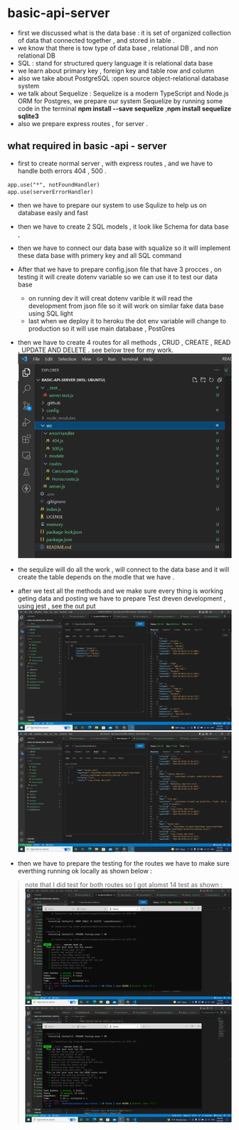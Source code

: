 # basic-api-server
* first we discussed what is the data base : it is set of organized collection of data that connected together , and stored in table .
* we know that there is tow type of data base , relational DB , and non relational DB 
* SQL : stand for structured query language it is relational  data base 
* we learn about primary key , foreign key and table row and column 
* also we take about PostgreSQL  :open source object-relational database system
*  we talk about Sequelize : Sequelize is a modern TypeScript and Node.js ORM for Postgres,
 we prepare our system Sequelize by running some code in the terminal **npm install --save sequelize** ,**npm install sequelize sqlite3** 
* also we prepare express routes , for server . 

## what required in basic -api - server

* first to create normal server , with express routes , and we have to handle both errors 404 , 500 .
```
app.use("*", notFoundHandler)
app.use(serverErrorHandler)
```

* then we have to prepare our system to use Squlize to help us on database easly and fast 
* then we have to create 2 SQL models , it look like Schema for data base , 
* then we have to connect our data base with squalize so it will implement these data base with primery key and all SQL command
* After that we have to prepare config.json file that have 3 procces , on testing it will create dotenv variable so we can use it to test our data base 
    * on running dev it will creat dotenv varible it will read the development from json file so it will work on similar fake data base using SQL light 
    * last when we deploy it to heroku the dot env variable will change to production so it will use main database , PostGres



* then we have to create 4 routes for all methods , CRUD , 
CREATE , READ , UPDATE AND DELETE . see below tree for my work.
![link](./src/image/Screenshot%20(192).png)

* the sequlize will do all the work , will connect to the data base and it will create the table depends on the modle that we have .


* after we test all the methods and we make sure every thing is working geting data and posting  we have to prepare Test dreven development , using jest , 
see the out put 
![link](./src/image/Screenshot%20(189).png)
![link](./src/image/Screenshot%20(187).png)

* then we have to prepare the testing for the routes we have to make sure everthing running ok locally as shown below :

> note that I did test for both routes  so I got alomst 14 test as shown :
![link](./src/image/Screenshot%20(190).png)
![link](./src/image/Screenshot%20(193).png)
